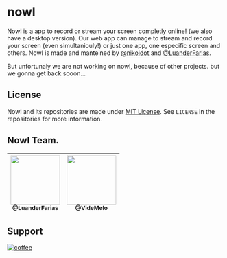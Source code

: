 # nowl

Nowl is a app to record or stream your screen completly online! (we also have a desktop version). Our web app can manage to stream and record your screen (even simultaniouly!) or just one app, one especific screen and others. Nowl is made and manteined by <a href="https://github.com/nikoidot">@nikoidot</a> and <a href="https://github.com/luanderfarias">@LuanderFarias</a>.

But unfortunaly we are not working on nowl, because of other projects. but we gonna get back sooon...

## License

Nowl and its repositories are made under <a href="">MIT License</a>. See `LICENSE` in the repositories for more information.

## Nowl Team.

| [<img src="https://github.com/luanderfarias.png?size=115" width=115><br><sub>@LuanderFarias</sub>](https://github.com/luanderfarias)| [<img src="https://github.com/videmelo.png?size=115" width=115><br><sub>@VideMelo</sub>](https://github.com/videmelo) |
| :---: | :---: |

## Support

[![coffee](https://img.shields.io/badge/Buy_Us_A_Coffee-FFDD00?style=for-the-badge&logo=buy-me-a-coffee&logoColor=black)](https://www.buymeacoffee.com/nikoidot)
